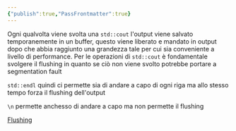 ```yaml
---
{"publish":true,"PassFrontmatter":true}
---
```



Ogni qualvolta viene svolta una `std::cout` l'output viene salvato temporanemente in un buffer, questo viene liberato e mandato in output dopo che abbia raggiunto una grandezza tale per cui sia conveniente a livello di performance. 
Per le operazioni di `std::cout` è fondamentale svolgere il flushing in quanto se ciò non viene svolto potrebbe portare a segmentation fault 

`std::endl` quindi ci permette sia di andare a capo di ogni riga ma allo stesso tempo forza il flushing dell'output

`\n` permette anchesso di andare a capo ma non permette il flushing 

[Flushing](https://www.geeksforgeeks.org/buffer-flush-means-c/)
